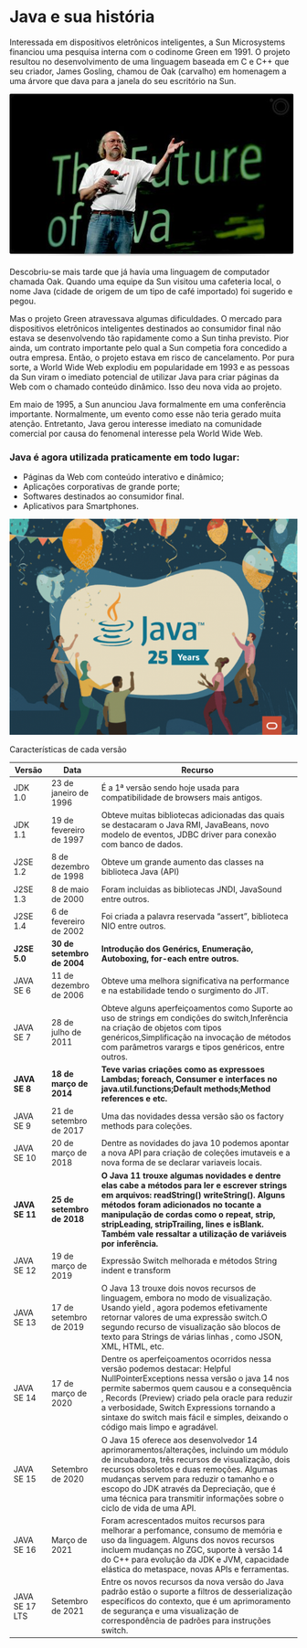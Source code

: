 # Java e sua história

Interessada em dispositivos eletrônicos inteligentes, a Sun Microsystems financiou uma pesquisa interna com o codinome Green em 1991. O projeto resultou no desenvolvimento de uma linguagem baseada em C e C++ que seu criador, James Gosling, chamou de Oak (carvalho) em homenagem a uma árvore que dava para a janela do seu escritório na Sun.

![](<../.gitbook/assets/image (6).png>)

Descobriu-se mais tarde que já havia uma linguagem de computador chamada Oak. Quando uma equipe da Sun visitou uma cafeteria local, o nome Java (cidade de origem de um tipo de café importado) foi sugerido e pegou.

Mas o projeto Green atravessava algumas dificuldades. O mercado para dispositivos eletrônicos inteligentes destinados ao consumidor final não estava se desenvolvendo tão rapidamente como a Sun tinha previsto. Pior ainda, um contrato importante pelo qual a Sun competia fora concedido a outra empresa. Então, o projeto estava em risco de cancelamento. Por pura sorte, a World Wide Web explodiu em popularidade em 1993 e as pessoas da Sun viram o imediato potencial de utilizar Java para criar páginas da Web com o chamado conteúdo dinâmico. Isso deu nova vida ao projeto.

Em maio de 1995, a Sun anunciou Java formalmente em uma conferência importante. Normalmente, um evento como esse não teria gerado muita atenção. Entretanto, Java gerou interesse imediato na comunidade comercial por causa do fenomenal interesse pela World Wide Web.

### Java é agora utilizada praticamente em todo lugar:

* Páginas da Web com conteúdo interativo e dinâmico;
* Aplicações corporativas de grande porte;
* Softwares destinados ao consumidor final.
* Aplicativos para Smartphones.

![Em 23 de janeiro de 2021 foi celebrado os 25 anos da linguagem Java hoje mantida pela Oracle Inc.](<../.gitbook/assets/image (3).png>)

Características de cada versão

| Versão         | Data                       | Recurso                                                                                                                                                                                                                                                                                                                                                       |
| -------------- | -------------------------- | ------------------------------------------------------------------------------------------------------------------------------------------------------------------------------------------------------------------------------------------------------------------------------------------------------------------------------------------------------------- |
| JDK 1.0        | 23 de janeiro de 1996      | É a 1ª versão sendo hoje usada para compatibilidade de browsers mais antigos.                                                                                                                                                                                                                                                                                 |
| JDK 1.1        | 19 de fevereiro de 1997    | Obteve muitas bibliotecas adicionadas das quais se destacaram o Java RMI, JavaBeans, novo modelo de eventos, JDBC driver para conexão com banco de dados.                                                                                                                                                                                                     |
| J2SE 1.2       | 8 de dezembro de 1998      | Obteve um grande aumento das classes na biblioteca Java (API)                                                                                                                                                                                                                                                                                                 |
| J2SE 1.3       | 8 de maio de 2000          | Foram incluidas as bibliotecas JNDI, JavaSound entre outros.                                                                                                                                                                                                                                                                                                  |
| J2SE 1.4       | 6 de fevereiro de 2002     | Foi criada a palavra reservada “assert”, biblioteca NIO entre outros.                                                                                                                                                                                                                                                                                         |
| **J2SE 5.0**   | **30 de setembro de 2004** | **Introdução dos Genérics, Enumeração, Autoboxing, for-each entre outros.**                                                                                                                                                                                                                                                                                   |
| JAVA SE 6      | 11 de dezembro de 2006     | Obteve uma melhora significativa na performance e na estabilidade tendo o surgimento do JIT.                                                                                                                                                                                                                                                                  |
| JAVA SE 7      | 28 de julho de 2011        | Obteve alguns aperfeiçoamentos como Suporte ao uso de strings em condições do switch,Inferência na criação de objetos com tipos genéricos,Simplificação na invocação de métodos com parâmetros varargs e tipos genéricos, entre outros.                                                                                                                       |
| **JAVA SE 8**  | **18 de março de 2014**    | **Teve varias criações como as expressoes Lambdas; foreach, Consumer e interfaces no java.util.functions;Default methods;Method references e etc.**                                                                                                                                                                                                           |
| JAVA SE 9      | 21 de setembro de 2017     | Uma das novidades dessa versão são os factory methods para coleções.                                                                                                                                                                                                                                                                                          |
| JAVA SE 10     | 20 de março de 2018        | Dentre as novidades do java 10 podemos apontar a nova API para criação de coleções imutaveis e a nova forma de se declarar variaveis locais.                                                                                                                                                                                                                  |
| **JAVA SE 11** | **25 de setembro de 2018** | **O Java 11 trouxe algumas novidades e dentre elas cabe a métodos para ler e escrever strings em arquivos: readString() writeString(). Alguns métodos foram adicionados no tocante a manipulação de cordas como o repeat, strip, stripLeading, stripTrailing, lines e isBlank. Também vale ressaltar a utilização de variáveis por inferência.**              |
| JAVA SE 12     | 19 de março de 2019        | Expressão Switch melhorada e métodos String indent e transform                                                                                                                                                                                                                                                                                                |
| JAVA SE 13     | 17 de setembro de 2019     | O Java 13 trouxe dois novos recursos de linguagem, embora no modo de visualização. Usando yield , agora podemos efetivamente retornar valores de uma expressão switch.O segundo recurso de visualização são blocos de texto para Strings de várias linhas , como JSON, XML, HTML, etc.                                                                        |
| JAVA SE 14     | 17 de março de 2020        | Dentre os aperfeiçoamentos ocorridos nessa versão podemos destacar: Helpful NullPointerExceptions nessa versão o java 14 nos permite sabermos quem causou e a consequência , Records (Preview) criado pela oracle para reduzir a verbosidade, Switch Expressions tornando a sintaxe do switch mais fácil e simples, deixando o código mais limpo e agradável. |
| JAVA SE 15     | Setembro de 2020           | O Java 15 oferece aos desenvolvedor 14 aprimoramentos/alterações, incluindo um módulo de incubadora, três recursos de visualização, dois recursos obsoletos e duas remoções. Algumas mudanças servem para reduzir o tamanho e o escopo do JDK através da Depreciação, que é uma técnica para transmitir informações sobre o ciclo de vida de uma API.         |
| JAVA SE 16     | Março de 2021              | Foram acrescentados muitos recursos para melhorar a perfomance, consumo de memória e uso da linguagem. Alguns dos novos recursos incluem mudanças no ZGC, suporte à versão 14 do C++ para evolução da JDK e JVM, capacidade elástica do metaspace, novas APIs e ferramentas.                                                                                  |
| JAVA SE 17 LTS | Setembro de 2021           | Entre os novos recursos da nova versão do Java padrão estão o suporte a filtros de desserialização específicos do contexto, que é um aprimoramento de segurança e uma visualização de correspondência de padrões para instruções switch.                                                                                                                      |
